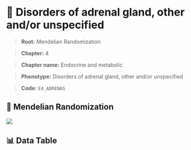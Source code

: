 # 🧪 Disorders of adrenal gland, other and/or unspecified

> **Root:** Mendelian Randomization

> **Chapter:** 4  

> **Chapter name:** Endocrine and metabolic

> **Phenotype:** Disorders of adrenal gland, other and/or unspecified  

> **Code:** `E4_ADRENAS`

## 🧬 Mendelian Randomization  

<img src="/MR/Figures/Forward/E4_ADRENAS.png"/>

## 📊 Data Table

<CsvTableMRF src="/public/MR/Data/Forward/E4_ADRENAS.csv"/>
